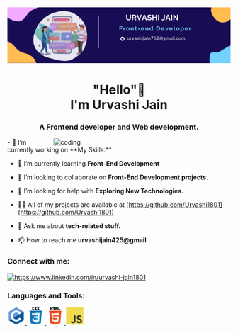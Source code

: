 ##
![logo](https://github.com/Urvashi1801/Urvashi1801/blob/main/Banner.png)
<h1 align="center"> "Hello"👋 <br> I'm Urvashi Jain</h1>
<h3 align="center">A Frontend developer and Web development.</h3>

<img align="right" alt="coding" width="400" src="https://img.freepik.com/free-vector/colorful-illustration-female-programmer-working_23-2148277397.jpg">
- 🔭 I’m currently working on **My Skills.**

- 🌱 I’m currently learning **Front-End Development**

- 👯 I’m looking to collaborate on **Front-End Development projects.**

- 🤝 I’m looking for help with **Exploring New Technologies.**

- 👨‍💻 All of my projects are available at [https://github.com/Urvashi1801](https://github.com/Urvashi1801)

- 💬 Ask me about **tech-related stuff.**

- 📫 How to reach me **urvashijain425@gmail**

<h3 align="left">Connect with me:</h3>
<p align="left">
<a href="https://linkedin.com/in/https://www.linkedin.com/in/urvashi-jain1801" target="blank"><img align="center" src="https://raw.githubusercontent.com/rahuldkjain/github-profile-readme-generator/master/src/images/icons/Social/linked-in-alt.svg" alt="https://www.linkedin.com/in/urvashi-jain1801" height="30" width="40" /></a>
</p>

<h3 align="left">Languages and Tools:</h3>
<p align="left"> <a href="https://www.cprogramming.com/" target="_blank" rel="noreferrer"> <img src="https://raw.githubusercontent.com/devicons/devicon/master/icons/c/c-original.svg" alt="c" width="40" height="40"/> </a> <a href="https://www.w3schools.com/css/" target="_blank" rel="noreferrer"> <img src="https://raw.githubusercontent.com/devicons/devicon/master/icons/css3/css3-original-wordmark.svg" alt="css3" width="40" height="40"/> </a> <a href="https://www.w3.org/html/" target="_blank" rel="noreferrer"> <img src="https://raw.githubusercontent.com/devicons/devicon/master/icons/html5/html5-original-wordmark.svg" alt="html5" width="40" height="40"/> </a> <a href="https://developer.mozilla.org/en-US/docs/Web/JavaScript" target="_blank" rel="noreferrer"> <img src="https://raw.githubusercontent.com/devicons/devicon/master/icons/javascript/javascript-original.svg" alt="javascript" width="40" height="40"/> </a> </p>


